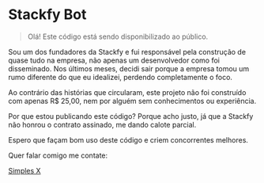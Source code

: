 # Stackfy Bot

> Olá! Este código está sendo disponibilizado ao público.

Sou um dos fundadores da Stackfy e fui responsável pela construção de quase tudo na empresa, não apenas um desenvolvedor como foi disseminado. 
Nos últimos meses, decidi sair porque a empresa tomou um rumo diferente do que eu idealizei, perdendo completamente o foco.

Ao contrário das histórias que circularam, este projeto não foi construído com apenas R$ 25,00, nem por alguém sem conhecimentos ou experiência.

Por que estou publicando este código? Porque acho justo, já que a Stackfy não honrou o contrato assinado, me dando calote parcial.

Espero que façam bom uso deste código e criem concorrentes melhores. 

Quer falar comigo me contate:

[Simples X](https://simplex.chat/contact#/?v=2-4&smp=smp%3A%2F%2FPtsqghzQKU83kYTlQ1VKg996dW4Cw4x_bvpKmiv8uns%3D%40smp18.simplex.im%2F8yBQuhTVo6mC7Jecs3H1yPUkW9GpVLb4%23%2F%3Fv%3D1-2%26dh%3DMCowBQYDK2VuAyEAz-0tshtZhuU2eSiu_4C8qyPYU_3MN_NoSZTPhsfqfzk%253D%26srv%3Dlyqpnwbs2zqfr45jqkncwpywpbtq7jrhxnib5qddtr6npjyezuwd3nqd.onion)